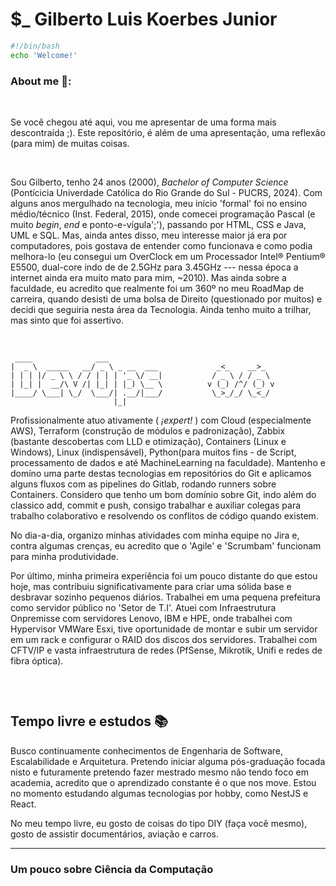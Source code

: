 # $\_ Gilberto Luis Koerbes Junior

```bash
#!/bin/bash
echo 'Welcome!'
```

### About me 💭:

<br>

Se você chegou até aqui, vou me apresentar de uma forma mais descontraída ;). Este repositório, é além de uma apresentação, uma reflexão (para mim) de muitas coisas.

<br>

Sou Gilberto, tenho 24 anos (2000), _Bachelor of Computer Science_ (Pontícicia Univerdade Católica do Rio Grande do Sul - PUCRS, 2024). Com alguns anos mergulhado na tecnologia, meu início 'formal' foi no ensino médio/técnico (Inst. Federal, 2015), onde comecei programação Pascal (e muito _begin_, _end_ e ponto-e-vígula';'), passando por HTML, CSS e Java, UML e SQL. Mas, ainda antes disso, meu interesse maior já era por computadores, pois gostava de entender como funcionava e como podia melhora-lo (eu consegui um OverClock em um Processador Intel® Pentium® E5500, dual-core indo de de 2.5GHz para 3.45GHz --- nessa época a internet ainda era muito mato para mim, ~2010). Mas ainda sobre a faculdade, eu acredito que realmente foi um 360º no meu RoadMap de carreira, quando desisti de uma bolsa de Direito (questionado por muitos) e decidi que seguiria nesta área da Tecnologia. Ainda tenho muito a trilhar, mas sinto que foi assertivo.

<br>

```
 ____              ___
|  _ \  _____   __/ _ \ _ __  ___             _<_    __>_
| | | |/ _ \ \ / / | | | '_ \/ __|           / _ \ / / _ \
| |_| |  __/\ V /| |_| | |_) \__ \          v (_) /^/ (_) v
|____/ \___| \_/  \___/| .__/|___/           \_>_/_/ \_<_/
                       |_|

```

Profissionalmente atuo ativamente ( _¡expert!_ ) com Cloud (especialmente AWS), Terraform (construção de módulos e padronização), Zabbix (bastante descobertas com LLD e otimização), Containers (Linux e Windows), Linux (indispensável), Python(para muitos fins - de Script, processamento de dados e até MachineLearning na faculdade).
Mantenho e domíno uma parte destas tecnologias em repositórios do Git e aplicamos alguns fluxos com as pipelines do Gitlab, rodando runners sobre Containers. Considero que tenho um bom domínio sobre Git, indo além do classico add, commit e push, consigo trabalhar e auxiliar colegas para trabalho colaborativo e resolvendo os conflitos de código quando existem.

No dia-a-dia, organizo minhas atividades com minha equipe no Jira e, contra algumas crenças, eu acredito que o 'Agile' e 'Scrumbam' funcionam para minha produtividade.

Por último, minha primeira experiência foi um pouco distante do que estou hoje, mas contribuiu significativamente para criar uma sólida base e desbravar sozinho pequenos diários. Trabalhei em uma pequena prefeitura como servidor público no 'Setor de T.I'. Atuei com Infraestrutura Onpremisse com servidores Lenovo, IBM e HPE, onde trabalhei com Hypervisor VMWare Esxi, tive oportunidade de montar e subir um servidor em um rack e configurar o RAID dos discos dos servidores. Trabalhei com CFTV/IP e vasta infraestrutura de redes (PfSense, Mikrotik, Unifi e redes de fibra óptica).

```

```

<br>

## Tempo livre e estudos 📚

Busco continuamente conhecimentos de Engenharia de Software, Escalabilidade e Arquitetura. Pretendo iniciar alguma pós-graduação focada nisto e futuramente pretendo fazer mestrado mesmo não tendo foco em academia, acredito que o aprendizado constante é o que nos move.
Estou no momento estudando algumas tecnologias por hobby, como NestJS e React.

No meu tempo livre, eu gosto de coisas do tipo DIY (faça você mesmo), gosto de assistir documentários, aviação e carros.

---

### Um pouco sobre Ciência da Computação

[comment]: <> (a reference style link.)
